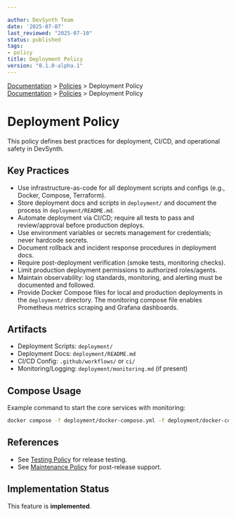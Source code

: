 ```yaml
---

author: DevSynth Team
date: '2025-07-07'
last_reviewed: "2025-07-10"
status: published
tags:
- policy
title: Deployment Policy
version: "0.1.0-alpha.1"
---
```

<div class="breadcrumbs">
<a href="../index.md">Documentation</a> &gt; <a href="index.md">Policies</a> &gt; Deployment Policy
</div>

<div class="breadcrumbs">
<a href="../index.md">Documentation</a> &gt; <a href="index.md">Policies</a> &gt; Deployment Policy
</div>

# Deployment Policy

This policy defines best practices for deployment, CI/CD, and operational safety in DevSynth.

## Key Practices

- Use infrastructure-as-code for all deployment scripts and configs (e.g., Docker, Compose, Terraform).
- Store deployment docs and scripts in `deployment/` and document the process in `deployment/README.md`.
- Automate deployment via CI/CD; require all tests to pass and review/approval before production deploys.
- Use environment variables or secrets management for credentials; never hardcode secrets.
- Document rollback and incident response procedures in deployment docs.
- Require post-deployment verification (smoke tests, monitoring checks).
- Limit production deployment permissions to authorized roles/agents.
- Maintain observability: log standards, monitoring, and alerting must be documented and followed.
- Provide Docker Compose files for local and production deployments in the
  `deployment/` directory. The monitoring compose file enables Prometheus metrics
  scraping and Grafana dashboards.

## Artifacts

- Deployment Scripts: `deployment/`
- Deployment Docs: `deployment/README.md`
- CI/CD Config: `.github/workflows/` or `ci/`
- Monitoring/Logging: `deployment/monitoring.md` (if present)

## Compose Usage

Example command to start the core services with monitoring:

```bash
docker compose -f deployment/docker-compose.yml -f deployment/docker-compose.monitoring.yml up -d
```

## References

- See [Testing Policy](testing.md) for release testing.
- See [Maintenance Policy](maintenance.md) for post-release support.
## Implementation Status

This feature is **implemented**.
